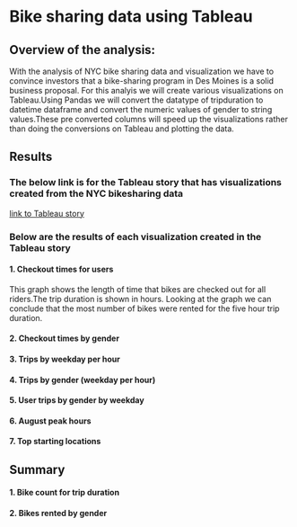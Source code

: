 # Bike sharing  data using Tableau

## Overview of the analysis: 
With the analysis of NYC bike sharing data and visualization we have to convince investors that a bike-sharing program in Des Moines is a solid business proposal. For this analyis we will create various visualizations on Tableau.Using Pandas we will convert the datatype of tripduration to datetime dataframe and convert the numeric values of gender to string values.These pre converted columns will speed up the visualizations rather than doing the conversions on Tableau and plotting the data.

## Results
### The below link is for the Tableau story that has visualizations created from the NYC bikesharing data 
[link to Tableau story](https://public.tableau.com/profile/akshaya1961#!/vizhome/Usertripsbygenderweekday2/Story-NYCBikesharingAnalysis)

### Below are the results of each visualization created in the Tableau story

#### 1. Checkout times for users
This graph shows the length of time that bikes are checked out for all riders.The trip duration is shown in hours.
Looking at the graph we can conclude that the most number of bikes were rented for the five hour trip duration.


#### 2. Checkout times by gender
#### 3. Trips by weekday per hour
#### 4. Trips by gender (weekday per hour)
#### 5. User trips by gender by weekday
#### 6. August peak hours
#### 7. Top starting locations


## Summary
#### 1. Bike count for trip duration
#### 2. Bikes rented by gender


